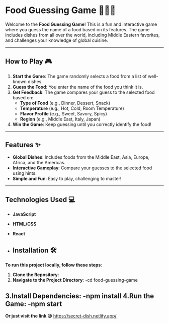 # Food Guessing Game 🍕🌮🍣

Welcome to the **Food Guessing Game**! This is a fun and interactive game where you guess the name of a food based on its features. The game includes dishes from all over the world, including Middle Eastern favorites, and challenges your knowledge of global cuisine.

---

## How to Play 🎮

1. **Start the Game**: The game randomly selects a food from a list of well-known dishes.
2. **Guess the Food**: You enter the name of the food you think it is.
3. **Get Feedback**: The game compares your guess to the selected food based on:
   - **Type of Food** (e.g., Dinner, Dessert, Snack)
   - **Temperature** (e.g., Hot, Cold, Room Temperature)
   - **Flavor Profile** (e.g., Sweet, Savory, Spicy)
   - **Region** (e.g., Middle East, Italy, Japan)
4. **Win the Game**: Keep guessing until you correctly identify the food!

---

## Features ✨

- **Global Dishes**: Includes foods from the Middle East, Asia, Europe, Africa, and the Americas.
- **Interactive Gameplay**: Compare your guesses to the selected food using hints.
- **Simple and Fun**: Easy to play, challenging to master!

---
## Technologies Used 💻

- **JavaScript**

- **HTML/CSS**
     
- **React**
- ## Installation 🛠️

**To run this project locally, follow these steps**:

1. **Clone the Repository**:
2. **Navigate to the Project Directory**:
    -cd food-guessing-game

3.**Install Dependencies**:
    -npm install
4.**Run the Game**:
    -npm start
---
**Or just visit the link 😉**
https://secret-dish.netlify.app/
